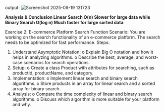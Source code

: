 output:
![Screenshot 2025-06-19 131723](https://github.com/user-attachments/assets/6d0d7b86-d408-49e9-bcb4-1c9942d6a7b0)

**Analysis & Conclusion
Linear Search	O(n)	Slower for large data while 
Binary Search	O(log n)	Much faster for large sorted data**

Exercise 2: E-commerce Platform Search Function
Scenario: 
You are working on the search functionality of an e-commerce platform. The search needs to be optimized for fast performance.
Steps:
1.	Understand Asymptotic Notation:
o	Explain Big O notation and how it helps in analyzing algorithms.
o	Describe the best, average, and worst-case scenarios for search operations.
2.	Setup:
o	Create a class Product with attributes for searching, such as productId, productName, and category.
3.	Implementation:
o	Implement linear search and binary search algorithms.
o	Store products in an array for linear search and a sorted array for binary search.
4.	Analysis:
o	Compare the time complexity of linear and binary search algorithms.
o	Discuss which algorithm is more suitable for your platform and why.




